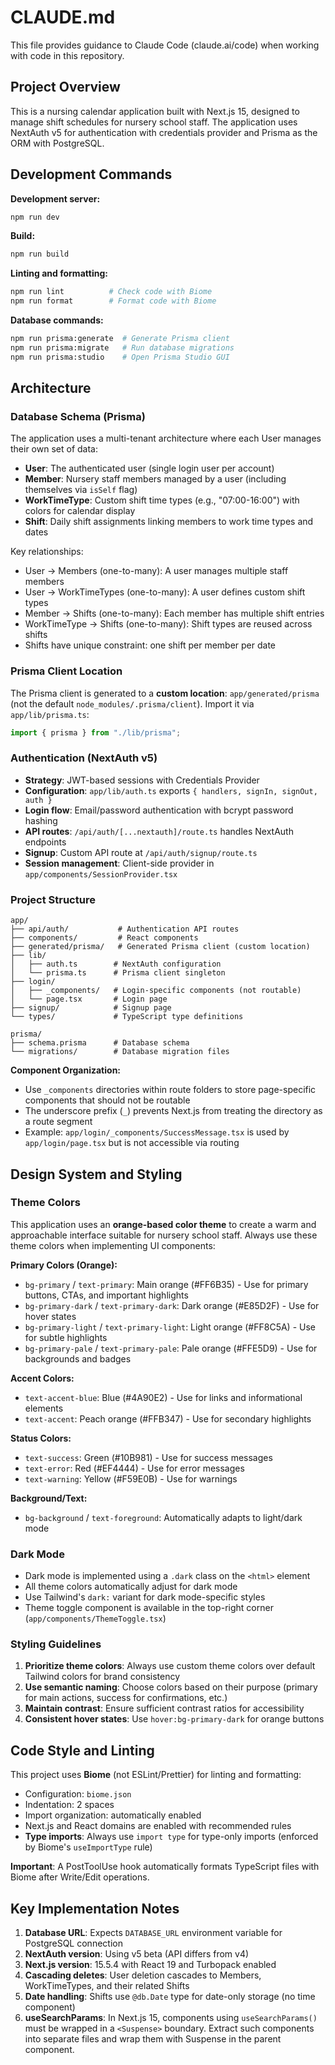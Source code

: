 # CLAUDE.md

This file provides guidance to Claude Code (claude.ai/code) when working with code in this repository.

## Project Overview

This is a nursing calendar application built with Next.js 15, designed to manage shift schedules for nursery school staff. The application uses NextAuth v5 for authentication with credentials provider and Prisma as the ORM with PostgreSQL.

## Development Commands

**Development server:**
```bash
npm run dev
```

**Build:**
```bash
npm run build
```

**Linting and formatting:**
```bash
npm run lint          # Check code with Biome
npm run format        # Format code with Biome
```

**Database commands:**
```bash
npm run prisma:generate  # Generate Prisma client
npm run prisma:migrate   # Run database migrations
npm run prisma:studio    # Open Prisma Studio GUI
```

## Architecture

### Database Schema (Prisma)

The application uses a multi-tenant architecture where each User manages their own set of data:

- **User**: The authenticated user (single login user per account)
- **Member**: Nursery staff members managed by a user (including themselves via `isSelf` flag)
- **WorkTimeType**: Custom shift time types (e.g., "07:00-16:00") with colors for calendar display
- **Shift**: Daily shift assignments linking members to work time types and dates

Key relationships:
- User → Members (one-to-many): A user manages multiple staff members
- User → WorkTimeTypes (one-to-many): A user defines custom shift types
- Member → Shifts (one-to-many): Each member has multiple shift entries
- WorkTimeType → Shifts (one-to-many): Shift types are reused across shifts
- Shifts have unique constraint: one shift per member per date

### Prisma Client Location

The Prisma client is generated to a **custom location**: `app/generated/prisma` (not the default `node_modules/.prisma/client`). Import it via `app/lib/prisma.ts`:

```typescript
import { prisma } from "./lib/prisma";
```

### Authentication (NextAuth v5)

- **Strategy**: JWT-based sessions with Credentials Provider
- **Configuration**: `app/lib/auth.ts` exports `{ handlers, signIn, signOut, auth }`
- **Login flow**: Email/password authentication with bcrypt password hashing
- **API routes**: `/api/auth/[...nextauth]/route.ts` handles NextAuth endpoints
- **Signup**: Custom API route at `/api/auth/signup/route.ts`
- **Session management**: Client-side provider in `app/components/SessionProvider.tsx`

### Project Structure

```
app/
├── api/auth/           # Authentication API routes
├── components/         # React components
├── generated/prisma/   # Generated Prisma client (custom location)
├── lib/
│   ├── auth.ts        # NextAuth configuration
│   └── prisma.ts      # Prisma client singleton
├── login/
│   ├── _components/   # Login-specific components (not routable)
│   └── page.tsx       # Login page
├── signup/            # Signup page
└── types/             # TypeScript type definitions

prisma/
├── schema.prisma      # Database schema
└── migrations/        # Database migration files
```

**Component Organization:**
- Use `_components` directories within route folders to store page-specific components that should not be routable
- The underscore prefix (`_`) prevents Next.js from treating the directory as a route segment
- Example: `app/login/_components/SuccessMessage.tsx` is used by `app/login/page.tsx` but is not accessible via routing

## Design System and Styling

### Theme Colors

This application uses an **orange-based color theme** to create a warm and approachable interface suitable for nursery school staff. Always use these theme colors when implementing UI components:

**Primary Colors (Orange):**
- `bg-primary` / `text-primary`: Main orange (#FF6B35) - Use for primary buttons, CTAs, and important highlights
- `bg-primary-dark` / `text-primary-dark`: Dark orange (#E85D2F) - Use for hover states
- `bg-primary-light` / `text-primary-light`: Light orange (#FF8C5A) - Use for subtle highlights
- `bg-primary-pale` / `text-primary-pale`: Pale orange (#FFE5D9) - Use for backgrounds and badges

**Accent Colors:**
- `text-accent-blue`: Blue (#4A90E2) - Use for links and informational elements
- `text-accent`: Peach orange (#FFB347) - Use for secondary highlights

**Status Colors:**
- `text-success`: Green (#10B981) - Use for success messages
- `text-error`: Red (#EF4444) - Use for error messages
- `text-warning`: Yellow (#F59E0B) - Use for warnings

**Background/Text:**
- `bg-background` / `text-foreground`: Automatically adapts to light/dark mode

### Dark Mode

- Dark mode is implemented using a `.dark` class on the `<html>` element
- All theme colors automatically adjust for dark mode
- Use Tailwind's `dark:` variant for dark mode-specific styles
- Theme toggle component is available in the top-right corner (`app/components/ThemeToggle.tsx`)

### Styling Guidelines

1. **Prioritize theme colors**: Always use custom theme colors over default Tailwind colors for brand consistency
2. **Use semantic naming**: Choose colors based on their purpose (primary for main actions, success for confirmations, etc.)
3. **Maintain contrast**: Ensure sufficient contrast ratios for accessibility
4. **Consistent hover states**: Use `hover:bg-primary-dark` for orange buttons

## Code Style and Linting

This project uses **Biome** (not ESLint/Prettier) for linting and formatting:
- Configuration: `biome.json`
- Indentation: 2 spaces
- Import organization: automatically enabled
- Next.js and React domains are enabled with recommended rules
- **Type imports**: Always use `import type` for type-only imports (enforced by Biome's `useImportType` rule)

**Important**: A PostToolUse hook automatically formats TypeScript files with Biome after Write/Edit operations.

## Key Implementation Notes

1. **Database URL**: Expects `DATABASE_URL` environment variable for PostgreSQL connection
2. **NextAuth version**: Using v5 beta (API differs from v4)
3. **Next.js version**: 15.5.4 with React 19 and Turbopack enabled
4. **Cascading deletes**: User deletion cascades to Members, WorkTimeTypes, and their related Shifts
5. **Date handling**: Shifts use `@db.Date` type for date-only storage (no time component)
6. **useSearchParams**: In Next.js 15, components using `useSearchParams()` must be wrapped in a `<Suspense>` boundary. Extract such components into separate files and wrap them with Suspense in the parent component.
